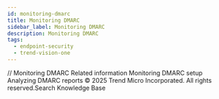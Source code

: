 ```yaml
---
id: monitoring-dmarc
title: Monitoring DMARC
sidebar_label: Monitoring DMARC
description: Monitoring DMARC
tags:
  - endpoint-security
  - trend-vision-one
---
```


/*<![CDATA[*/ $('#title').html($('meta[name=map-description]').attr('content')); /*]]>*/ Monitoring DMARC Related information Monitoring DMARC setup Analyzing DMARC reports © 2025 Trend Micro Incorporated. All rights reserved.Search Knowledge Base